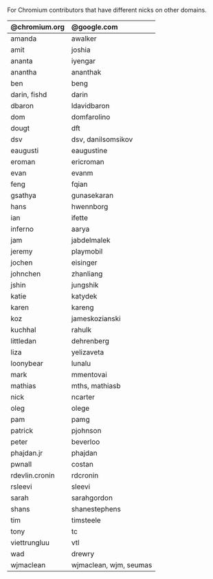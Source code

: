 For Chromium contributors that have different nicks on other domains.

| **@chromium.org** | **@google.com** |
|:------------------|:----------------|
| amanda            | awalker         |
| amit              | joshia          |
| ananta            | iyengar         |
| anantha           | ananthak        |
| ben               | beng            |
| darin, fishd      | darin           |
| dbaron            | ldavidbaron     |
| dom               | domfarolino     |
| dougt             | dft             |
| dsv               | dsv, danilsomsikov |
| eaugusti          | eaugustine      |
| eroman            | ericroman       |
| evan              | evanm           |
| feng              | fqian           |
| gsathya           | gunasekaran     |
| hans              | hwennborg       |
| ian               | ifette          |
| inferno           | aarya           |
| jam               | jabdelmalek     |
| jeremy            | playmobil       |
| jochen            | eisinger        |
| johnchen          | zhanliang       |
| jshin             | jungshik        |
| katie             | katydek         |
| karen             | kareng          |
| koz               | jameskozianski  |
| kuchhal           | rahulk          |
| littledan         | dehrenberg      |
| liza              | yelizaveta      |
| loonybear         | lunalu          |
| mark              | mmentovai       |
| mathias           | mths, mathiasb  |
| nick              | ncarter         |
| oleg              | olege           |
| pam               | pamg            |
| patrick           | pjohnson        |
| peter             | beverloo        |
| phajdan.jr        | phajdan         |
| pwnall            | costan          |
| rdevlin.cronin    | rdcronin        |
| rsleevi           | sleevi          |
| sarah             | sarahgordon     |
| shans             | shanestephens   |
| tim               | timsteele       |
| tony              | tc              |
| viettrungluu      | vtl             |
| wad               | drewry          |
| wjmaclean         | wjmaclean, wjm, seumas |

